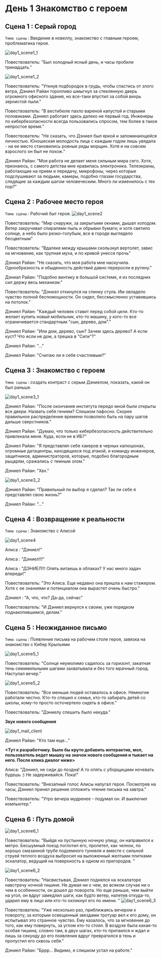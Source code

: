 # День 1 Знакомство с героем
## Сцена 1 : Серый город

`Тема сцены` : Введение в новеллу, знакомство с главным героем, проблематика героя.

![day1_scene1_1](https://github.com/Yarik7Fedorov/NovellaUrfu/assets/92790655/870c1ab0-1a04-4349-a9f1-3b3029fdabe2)

Повествователь: "Был холодный ясный день, и часы пробили тринадцать."

![day1_scene1_2](https://github.com/Yarik7Fedorov/NovellaUrfu/assets/92790655/676121c0-63c5-4d3c-9e4c-ea33c2079c21)

Повествователь: "Уткнув подбородок в грудь, чтобы спастись от злого ветра, Дэниел Райан торопливо шмыгнул за стеклянную дверь огромного офисного здания, но все-таки впустил за собой вихрь зернистой пыли."

Повествователь: "В вестибюле пахло вареной капустой и старыми половиками. Дэниел работает здесь далеко не первый год. Инженеры по кибербезопасности всегда пользовались спросом, тем более в такое непростое время."

Повествователь: "Не сказать, что Дэниел был яркой и запоминающейся личностью. Юношеская молодость лица с каждым годом лишь увядала - на ее место становились ровные ряды морщин. Хотя и на совсем взрослого он был не похож."

Дэниел Райан: "Моя работа не делает меня сильным мира сего. Хотя, признаюсь, с самого детства мне нравилась электроника. Телеэкраны, работающие на прием и передачу, микрофоны, через которые подслушивают за людьми, камеры, подобно глазам государства, следящие за каждым шагом человеческим. Много ли изменилось с тех пор?"

## Сцена 2 : Рабочее место героя
`Тема сцены` : Рабочий быт героя.
![day1_scene2](https://github.com/Yarik7Fedorov/NovellaUrfu/assets/92790655/35ed8ff4-42a2-4b85-8cef-4b4dbe9e32d8)

Повествователь: "Мир снаружи, за закрытыми окнами, дышал холодом. Ветер закручивал спиралями пыль и обрывки бумаги; и хотя светило солнце, а небо было резко-голубым, все в городе выглядело бесцветным"

Повествователь: "Вдалеке между крышами скользнул вертолет, завис на мгновение, как трупная муха, и по кривой унесся прочь"

Дэниал Райан: "Не сказать, что моя работа мне наскучила. Однообразность и обыденность действий давно переросли в рутину."

Дэниал Райан: "Подобно винтику в большой системе, я из последних сил держу весь механизм."

Повествователь: "Дэниэл откинулся на спинку стула. Им овладело чувство полной беспомощности. Он сидел, бессмысленно уставившись на потолок."

Дэниел Райан: "Каждый человек ставит перед собой цели. Кто-то желает купить новый мобильник, кто-то машину, у кого-то все ограничивается стандартным "сын, дерево, дом"."

Дэниел Райан: "Или дом, дерево, сын? Зачем здесь дерево? А если куст? Что если не дом, а трешка в "Сити"?"

Дэниел Райан: "..."

Дэниел Райан: "Считаю ли я себя счастливым?"

## Сцена 3 : Знакомство с героем 
`Тема сцены` : создать контраст с серым Дэниелом, показать, какой он был раньше.

![day1_scene3_1](https://github.com/Yarik7Fedorov/NovellaUrfu/assets/92790655/70dec3ae-7053-4c03-86fb-d0a350ac87ad)


Дэниел Райан: "После окончания института передо мной были открыты все двери. Назвать себя гением? Слишком пафосно. Скорее правильное распределение времени позволило быть на пару шагов дальше сверстников."

Дэниел Райан: "Думаю, что только кибербезопасность действительно привлекала меня. Куда, если не в ИБ?"

Дэниел Райан: "Я представлял себе хакеров в черных капюшонах, огромные датацентры, находящихся под атакой, и команду инженеров, защитников, администраторов, которые, подобно благородным рыцарям, сражались с темным злом."

Дэниел Райан: "Хах."

![day1_scene3_2](https://github.com/Yarik7Fedorov/NovellaUrfu/assets/92790655/abbceb6d-07c0-4864-8cff-60213b9a88a5)

Дэниел Райан: "Правильный ли выбор я сделал? Так ли себе я представлял свою жизнь?"

Дэниел Райан: "..."

## Сцена 4 : Возвращение к реальности

`Тема сцены` : Знакомство с Алисой

![day1_scene4](https://github.com/Yarik7Fedorov/NovellaUrfu/assets/92790655/30100e27-d277-4b48-a09f-8c8c8e2c17b0)


Алиса : "Дэниел!"

Алиса : "Дэниел!!!"

Алиса : "ДЭНИЕЛ!!! Опять витаешь в облаках? У нас много задач впереди!"

Повествователь: "Это Алиса. Еще недавно она пришла к нам стажером. Хотя с ее знаниями и потенциалом она вырастет очень быстро."

Дэниел : "А, что, что? Да-да, сейчас"

Повествователь: "И Дэниел вернулся к своим, уже порядком поднакопившимся, делам."

## Сцена 5 : Неожиданное письмо

`Тема сцены` : Появление письма на рабочем столе героя, завязка на знакомство с Кибер Крыльями

![day1_scene5_1](https://github.com/Yarik7Fedorov/NovellaUrfu/assets/92790655/9ae2ba17-d7ae-42ff-98d1-ff176e9240eb)


Повествователь: "Солнце неумолимо садилось за горизонт, закатная тень семимильными шагами захватывала и без того мрачный город. Наступал вечер."

![day1_scene5_2](https://github.com/Yarik7Fedorov/NovellaUrfu/assets/92790655/58028025-0994-4478-8ebe-a789e55e9e30)


Повествователь: "Все меньше людей оставалось в офисе. Немногие работали честно. Кто-то спешил к семье, кто-то забирать детей со школы, кому-то просто осточертело сидеть в офисе."

Повествователь: "Дэниелу спешить было некуда."

**Звук нового сообщения**

![day1_mail_client](https://github.com/Yarik7Fedorov/NovellaUrfu/assets/92790655/ab683607-f765-4cd9-b375-254a9bf5249a)

Дэниел Райан: "Кто там еще..."

**<Тут к разработчику. Было бы круто добавить интерактив, мол, пользователь ведет мышку на значок нового сообщения и тыкает на него. После клика диалог ниже>**

Алиса: "Дэниел, не сиди до поздна! А то опять с уборщицами ночевать будешь :) Не задерживайся. Пока!"


Повествователь: "Внезапный голос Алисы напугал героя. Посмотрев на часы, Дэниел принял решение отложить чтение письма на завтра."

Повествователь: "Утро вечера мудренее - подумал он. И выключил компьютер."

## Сцена 6 : Путь домой
![day1_scene6_1](https://github.com/Yarik7Fedorov/NovellaUrfu/assets/92790655/fe9b3e48-b580-4c07-a16d-3d0432da1f17)


Повествователь: "Выйдя на пустынную ночную улицу, он направился к метро. Бесшумный поезд поглотил его, пролетел, как челнок, по хорошо смазанной трубе подземного туннеля и вместе с сильной струей теплого воздуха выбросил на выложенный желтыми плитками эскалатор, ведущий на поверхность в одном из пригородов. "

![day1_scene6_2](https://github.com/Yarik7Fedorov/NovellaUrfu/assets/92790655/b5ef65a9-e17d-45cf-bfa6-957cd7d2f2f6)


Повествователь: "Насвистывая, Дэниел поднялся на эскалаторе навстречу ночной тишине. Не думая ни о чем, во всяком случае ни о чем в особенности, он дошел до поворота. Но еще раньше, чем выйти на угол, он вдруг замедлил шаги, как будто ветер, налетев откуда-то, ударил ему в лицо или кто-то окликнул его по имени. "
![day1_scene6_3](https://github.com/Yarik7Fedorov/NovellaUrfu/assets/92790655/72f563d0-31b6-427c-9e53-e668eb6803ab)


Повествователь: "Уже несколько раз, приближаясь вечером к повороту, за которым освещенный звездами тротуар вел к его дому, он испытывал это странное чувство. Ему казалось, что за мгновение до того, как ему повернуть, за углом кто-то стоял. В воздухе была какая-то особая тишина, словно там, в двух шагах, кто-то притаился и ждал и лишь за секунду до его появления вдруг превратился в тень и пропустил его сквозь себя."

Дэниел Райан: "Бррр... Видимо, я слишком устал на работе."
